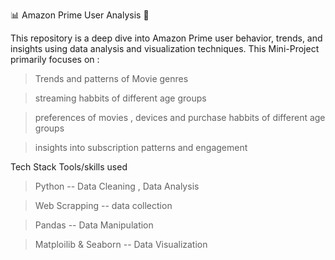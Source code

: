


📊 Amazon Prime User Analysis 🎥

This repository is a deep dive into Amazon Prime user behavior, trends, and insights using data analysis and visualization techniques.
This Mini-Project primarily focuses on :
> Trends and patterns of Movie genres

> streaming habbits of different age groups

> preferences of movies , devices and purchase habbits of different age groups

> insights into subscription patterns and engagement

Tech Stack 
Tools/skills used 
> Python -- Data Cleaning , Data Analysis

> Web Scrapping -- data collection

> Pandas -- Data Manipulation

> Matploilib & Seaborn -- Data Visualization 

